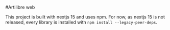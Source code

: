 #Artilibre web

This project is built with nextjs 15 and uses npm.
For now, as nextjs 15 is not released, every library is installed with `npm install --legacy-peer-deps`.

